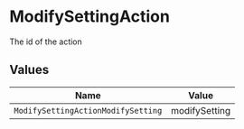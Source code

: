 # ModifySettingAction

The id of the action


## Values

| Name                               | Value                              |
| ---------------------------------- | ---------------------------------- |
| `ModifySettingActionModifySetting` | modifySetting                      |